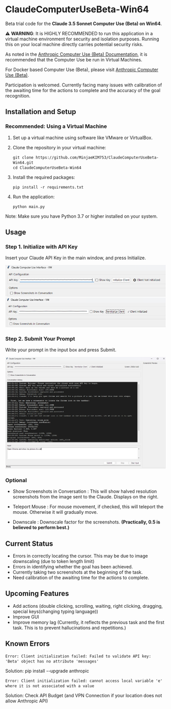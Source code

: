 # ClaudeComputerUseBeta-Win64

Beta trial code for the **Claude 3.5 Sonnet Computer Use (Beta) on __Win64__**.

⚠️ **WARNING**: It is HIGHLY RECOMMENDED to run this application in a virtual machine environment for security and isolation purposes. Running this on your local machine directly carries potential security risks.

As noted in the [Anthropic Computer Use (Beta) Documentation](https://docs.anthropic.com/en/docs/build-with-claude/computer-use), it is recommended that the Computer Use be run in Virtual Machines. 

For Docker based Computer Use (Beta), please visit [Anthropic Computer Use (Beta)](https://github.com/anthropics/anthropic-quickstarts/tree/main/computer-use-demo).

Participation is welcomed. Currently facing many issues with calibration of the awaiting time for the actions to complete and the accuracy of the goal recognition. 

## Installation and Setup

### Recommended: Using a Virtual Machine

1. Set up a virtual machine using software like VMware or VirtualBox.

2. Clone the repository in your virtual machine:
   ```
   git clone https://github.com/MinjaeKIM753/ClaudeComputerUseBeta-Win64.git
   cd ClaudeComputerUseBeta-Win64
   ```

3. Install the required packages:
   ```
   pip install -r requirements.txt
   ```

4. Run the application:
   ```
   python main.py
   ```

Note: Make sure you have Python 3.7 or higher installed on your system.

## Usage

### Step 1. Initialize with API Key

Insert your Claude API Key in the main window, and press Initialize.

![Before_initialize](./img/CCMP1.png)
![After_initialize](./img/CCMP1-1.png)

### Step 2. Submit Your Prompt

Write your prompt in the input box and press Submit.

![Processing](./img/CCMP2.png)

### Optional

- Show Screenshots in Conversation : This will show halved resolution screenshots from the image sent to the Claude. Displays on the right.

- Teleport Mouse : For mouse movement, if checked, this will teleport the mouse. Otherwise it will gradually move.

- Downscale : Downscale factor for the screenshots. __(Practically, 0.5 is believed to perform best.)__

## Current Status

- Errors in correctly locating the cursor. This may be due to image downscaling (due to token length limit)
- Errors in identifying whether the goal has been achieved.
- Currently taking two screenshots at the beginning of the task. 
- Need calibration of the awaiting time for the actions to complete. 

## Upcoming Features

- Add actions (double clicking, scrolling, waiting, right clicking, dragging, special keys(changing typing language))
- Improve GUI
- Improve memory lag (Currently, it reflects the previous task and the first task. This is to prevent hallucinations and repetitions.)

## Known Errors

```
Error: Client initialization failed: Failed to validate API key: 'Beta' object has no attribute 'messages'
```
Solution: pip install --upgrade anthropic


```
Error: Client initialization failed: cannot access local variable 'e' where it is not associated with a value
```
Solution: Check API Budget (and VPN Connection if your location does not allow Anthropic API)
